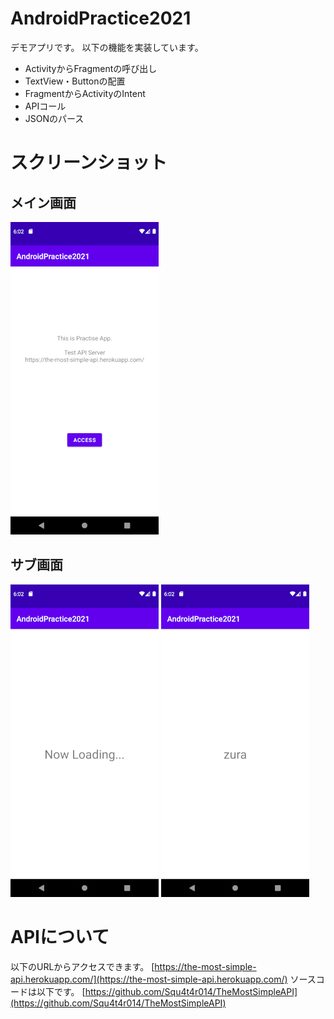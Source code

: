 # AndroidPractice2021
デモアプリです。
以下の機能を実装しています。
- ActivityからFragmentの呼び出し
- TextView・Buttonの配置
- FragmentからActivityのIntent
- APIコール
- JSONのパース

# スクリーンショット
## メイン画面
![メイン画面](docs/main.png)

## サブ画面
![読み込み中](docs/sub_1.png)
![完了](docs/sub_2.png)

# APIについて
以下のURLからアクセスできます。
[https://the-most-simple-api.herokuapp.com/](https://the-most-simple-api.herokuapp.com/)
ソースコードは以下です。
[https://github.com/Squ4t4r014/TheMostSimpleAPI](https://github.com/Squ4t4r014/TheMostSimpleAPI)
